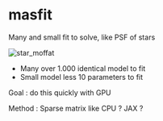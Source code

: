 # masfit

Many and small fit to solve, like PSF of stars

![star_moffat](https://github.com/user-attachments/assets/3c99fbd4-3d00-4ebb-b2dc-6530ca4d2e03)


* Many over 1.000 identical model to fit
* Small model less 10 parameters to fit

Goal : do this quickly with GPU 

Method : Sparse matrix like CPU ? JAX ?

